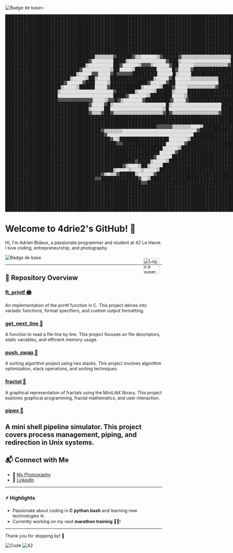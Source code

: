 <img src="https://img.shields.io/badge/42-Le_Havre-white?style=for-the-badge&logo=42" alt="Badge de base"><

<div class="w-full text-[2px] font-mono text-gray-500" style="white-space:pre;line-height:1">██████████████████████████████████████████████████████████████████████████████████████████<br>██████████████████████████████████████████████████████████████████████████████████████████<br>██████████████████████████████████████████████████████████████████████████████████████████<br>██████████████████████████████████████████████████████████████████████████████████████████<br>██████████████████████████████████████████████████████████████████████████████████████████<br>██████████████████████████████████████████████████████████████████████████████████████████<br>██████████████████████████████████████████████████████████████████████████████████████████<br>██████████████████████████████████████████████████████████████████████████████████████████<br>██████████████████████████████████████████████████████████████████████████████████████████<br>█████████████████████████████▒▒▒▒▒▒▓█████▓▒▒░░░░░▒▓█████▓▒▒▒▒▒▒▒▒▒▒▒▒▒▒▒▒█████████████████<br>███████████████████████████▓░░░░░░░████▒░░░░░░░░░░░░▓███▒░░░░░░░░░░░░░░░░█████████████████<br>██████████████████████████▒░░░░░░░░██▓░░░░░▒▓▓▓▒░░░░░▓██░░░░░▒▒▒▒▒▒▒▒▒▒▒▓█████████████████<br>████████████████████████▓░░░░░░░░░▒██░░░░▒███████░░░░░█▓░░░░▓█████████████████████████████<br>███████████████████████▒░░░░▓▓░░░░▓█▓▓▓▓▓████████░░░░░█▒░░░░██████████████████████████████<br>█████████████████████▒░░░░▒██▒░░░░██████████████▒░░░░▓█░░░░░▒▒▒▒▒▒▒▒▒█████████████████████<br>███████████████████▓░░░░░▓███░░░░▒████████████▓░░░░░▓██░░░░░░░░░░░░░░█████████████████████<br>██████████████████▒░░░░▒█████░░░░▓██████████▒░░░░░▒███▓░░░░▒▒▒▒▒▒▒▒▒▓█████████████████████<br>█████████████████▒░░░░░░░░░░░░░░░░░▓██████▒░░░░░▒█████▒░░░░███████████████████████████████<br>█████████████████░░░░░░░░░░░░░░░░░░████▓░░░░░░▒███████░░░░▒███████████████████████████████<br>█████████████████▓▓▓▓▓▓▓▓▓▓▓░░░░▒▓▓█▓▒░░░░░░▓████████▓░░░░▓███████████████████████████████<br>███████████████████████████▓░░░░▓█▒░░░░░░░░░░░░░░░░░█▒░░░░░░░░░░░░░░░░████████████████████<br>███████████████████████████▒░░░░██░░░░░░░░░░░░░░░░░▒█░░░░░░░░░░░░░░░░░████████████████████<br>███████████████████████████▓▒▒▒▓██▓▒▒▒▒▒▒▒▒▒▒▒▒▒▒▒▒▓█▓▒▒▒▒▒▒▒▒▒▒▒▒▒▒▒▓████████████████████<br>██████████████████████████████████████████████████████████████████████████████████████████<br>██████████████████████████████████████████████████████████████████████████████████████████<br>█████████████████████████████████████████████████▓▓▓▓▓▒▒▒▒▒▒░░░▒██████████████████████████<br>███████████████████████████████▓▒▒▒▒▒▒░░░░░░░░░░░░░░░░░░░░░░░░▓███████████████████████████<br>████████████████████████████████▓░░░░░░░░░░░░░░░░░░░░░░░░░░░░█████████████████████████████<br>██████████████████████████████████▓░▒████████████████░░░░░░▒██████████████████████████████<br>████████████████████████████████████▓▓██████████████░░░░░░▓███████████████████████████████<br>███████████████████████████████████████████████████░░░░░▒█████████████████████████████████<br>██████████████████████████████████████████████████░░░░░▓██████████████████████████████████<br>████████████████████████████████████████████████▓░░░░░████████████████████████████████████<br>██████████████████████████████████████████▓████▒░░░░▒█████████████████████████████████████<br>██████████████████████████████████████▓▒░░░▒██▒░░░░███████████████████████████████████████<br>███████████████████████████████████▒░░░░▒░░░▒░░░░▒████████████████████████████████████████<br>███████████████████████████████▓▒░▒▒▓█████▒░░░░░▓█████████████████████████████████████████<br>█████████████████████████████▓▓████████████▓░░▒███████████████████████████████████████████<br>████████████████████████████████████████████▓▓████████████████████████████████████████████<br>██████████████████████████████████████████████████████████████████████████████████████████<br>██████████████████████████████████████████████████████████████████████████████████████████<br>██████████████████████████████████████████████████████████████████████████████████████████<br>██████████████████████████████████████████████████████████████████████████████████████████<br>██████████████████████████████████████████████████████████████████████████████████████████<br>██████████████████████████████████████████████████████████████████████████████████████████<br></div>

# Welcome to 4drie2's GitHub! 👋  

Hi, I'm Adrien Bidaux, a passionate programmer and student at 42 Le Havre.  
I love coding, entrepreneurship, and photography.  

<div style="position: relative; width: 100%; height: auto;">
  <img src="https://img.shields.io/badge/42-Paris-white?style=for-the-badge&logo=42" alt="Badge de base">
  <img src="https://42blockchain.com/42Blockchain-logo.svg" style="position: absolute; top: 10px; right: 10px; width: 50px; height: auto; z-index: 2;" alt="Logo à superposer">
</div>

---

## 📂 Repository Overview

### [ft_printf 🖨️](https://github.com/4drie2/ft_printf)
An implementation of the printf function in C. This project delves into variadic functions, format specifiers, and custom output formatting.

### [get_next_line 📄](https://github.com/4drie2/get_next_line)
A function to read a file line by line. This project focuses on file descriptors, static variables, and efficient memory usage.

### [push_swap 🔄](https://github.com/4drie2/push_swap)
A sorting algorithm project using two stacks. This project involves algorithm optimization, stack operations, and sorting techniques.

### [fractol 🌌](https://github.com/4drie2/fractol)
A graphical representation of fractals using the MiniLibX library. This project explores graphical programming, fractal mathematics, and user interaction.

### [pipex 🔧](https://github.com/4drie2/pipex)
A mini shell pipeline simulator. This project covers process management, piping, and redirection in Unix systems.
---

## 📬 Connect with Me  
- 📸 [My Photography](https://www.flickr.com/photos/195770192@N05/)  
- 💼 [LinkedIn](https://www.linkedin.com/in/adrien-bidaux)  

---

### ⚡ Highlights
- Passionate about coding in **C** **python** **bash** and learning new technologies 🌐.  
- Currently working on my next **marathon training** 🏃‍♂️!  

---

Thank you for stopping by! 🎉  

![Code](https://img.shields.io/badge/Made%20with-Love-%23FF69B4) ![42](https://img.shields.io/badge/42-Student-blue)
